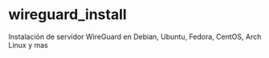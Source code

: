# wireguard_install
Instalación de servidor  WireGuard en Debian, Ubuntu, Fedora, CentOS, Arch Linux y mas
